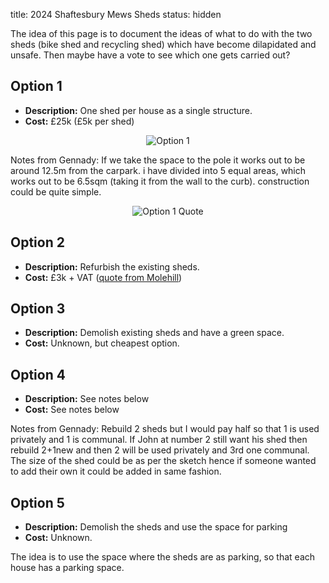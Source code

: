 title: 2024 Shaftesbury Mews Sheds
status: hidden

The idea of this page is to document the ideas of what to do with the two sheds (bike
shed and recycling shed) which have become dilapidated and unsafe. Then maybe have a
vote to see which one gets carried out?

## Option 1

* **Description:** One shed per house as a single structure.
* **Cost:** £25k (£5k per shed)

<p style="text-align: center">
  <img alt="Option 1" title="Option 1"
    src="{static}/images/2024/option1.jpg">
</p>

Notes from Gennady: If we take the space to the pole it works out to be around 12.5m
from the carpark. i have divided into 5 equal areas, which works out to be 6.5sqm
(taking it from the wall to the curb). construction could be quite simple.

<p style="text-align: center">
  <img alt="Option 1 Quote" title="Option 1 Quote"
    src="{static}/images/2024/option1_quote.jpg">
</p>


## Option 2

* **Description:** Refurbish the existing sheds.
* **Cost:** £3k + VAT ([quote from Molehill]({static}/images/2024/option2.pdf))


## Option 3

* **Description:** Demolish existing sheds and have a green space.
* **Cost:** Unknown, but cheapest option.

## Option 4

* **Description:** See notes below
* **Cost:** See notes below

Notes from Gennady: Rebuild 2 sheds but I would pay half so that 1 is used privately
and 1 is communal. If John at number 2 still want his shed then rebuild 2+1new and
then 2 will be used privately and 3rd one communal. The size of the shed could be
as per the sketch hence if someone wanted to add their own it could be added in
same fashion.


## Option 5

* **Description:** Demolish the sheds and use the space for parking
* **Cost:** Unknown.

The idea is to use the space where the sheds are as parking, so that each house has a parking space.
